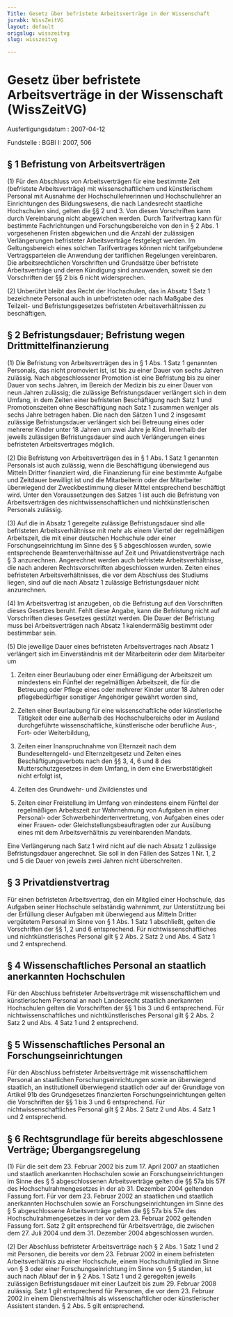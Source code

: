 ```yaml
---
Title: Gesetz über befristete Arbeitsverträge in der Wissenschaft
jurabk: WissZeitVG
layout: default
origslug: wisszeitvg
slug: wisszeitvg

---
```


# Gesetz über befristete Arbeitsverträge in der Wissenschaft (WissZeitVG)

Ausfertigungsdatum
:   2007-04-12

Fundstelle
:   BGBl I: 2007, 506



## § 1 Befristung von Arbeitsverträgen

(1) Für den Abschluss von Arbeitsverträgen für eine bestimmte Zeit
(befristete Arbeitsverträge) mit wissenschaftlichem und künstlerischem
Personal mit Ausnahme der Hochschullehrerinnen und Hochschullehrer an
Einrichtungen des Bildungswesens, die nach Landesrecht staatliche
Hochschulen sind, gelten die §§ 2 und 3. Von diesen Vorschriften kann
durch Vereinbarung nicht abgewichen werden. Durch Tarifvertrag kann
für bestimmte Fachrichtungen und Forschungsbereiche von den in § 2
Abs. 1 vorgesehenen Fristen abgewichen und die Anzahl der zulässigen
Verlängerungen befristeter Arbeitsverträge festgelegt werden. Im
Geltungsbereich eines solchen Tarifvertrages können nicht
tarifgebundene Vertragsparteien die Anwendung der tariflichen
Regelungen vereinbaren. Die arbeitsrechtlichen Vorschriften und
Grundsätze über befristete Arbeitsverträge und deren Kündigung sind
anzuwenden, soweit sie den Vorschriften der §§ 2 bis 6 nicht
widersprechen.

(2) Unberührt bleibt das Recht der Hochschulen, das in Absatz 1 Satz 1
bezeichnete Personal auch in unbefristeten oder nach Maßgabe des
Teilzeit- und Befristungsgesetzes befristeten Arbeitsverhältnissen zu
beschäftigen.


## § 2 Befristungsdauer; Befristung wegen Drittmittelfinanzierung

(1) Die Befristung von Arbeitsverträgen des in § 1 Abs. 1 Satz 1
genannten Personals, das nicht promoviert ist, ist bis zu einer Dauer
von sechs Jahren zulässig. Nach abgeschlossener Promotion ist eine
Befristung bis zu einer Dauer von sechs Jahren, im Bereich der Medizin
bis zu einer Dauer von neun Jahren zulässig; die zulässige
Befristungsdauer verlängert sich in dem Umfang, in dem Zeiten einer
befristeten Beschäftigung nach Satz 1 und Promotionszeiten ohne
Beschäftigung nach Satz 1 zusammen weniger als sechs Jahre betragen
haben. Die nach den Sätzen 1 und 2 insgesamt zulässige
Befristungsdauer verlängert sich bei Betreuung eines oder mehrerer
Kinder unter 18 Jahren um zwei Jahre je Kind. Innerhalb der jeweils
zulässigen Befristungsdauer sind auch Verlängerungen eines befristeten
Arbeitsvertrages möglich.

(2) Die Befristung von Arbeitsverträgen des in § 1 Abs. 1 Satz 1
genannten Personals ist auch zulässig, wenn die Beschäftigung
überwiegend aus Mitteln Dritter finanziert wird, die Finanzierung für
eine bestimmte Aufgabe und Zeitdauer bewilligt ist und die
Mitarbeiterin oder der Mitarbeiter überwiegend der Zweckbestimmung
dieser Mittel entsprechend beschäftigt wird. Unter den Voraussetzungen
des Satzes 1 ist auch die Befristung von Arbeitsverträgen des
nichtwissenschaftlichen und nichtkünstlerischen Personals zulässig.

(3) Auf die in Absatz 1 geregelte zulässige Befristungsdauer sind alle
befristeten Arbeitsverhältnisse mit mehr als einem Viertel der
regelmäßigen Arbeitszeit, die mit einer deutschen Hochschule oder
einer Forschungseinrichtung im Sinne des § 5 abgeschlossen wurden,
sowie entsprechende Beamtenverhältnisse auf Zeit und
Privatdienstverträge nach § 3 anzurechnen. Angerechnet werden auch
befristete Arbeitsverhältnisse, die nach anderen Rechtsvorschriften
abgeschlossen wurden. Zeiten eines befristeten Arbeitsverhältnisses,
die vor dem Abschluss des Studiums liegen, sind auf die nach Absatz 1
zulässige Befristungsdauer nicht anzurechnen.

(4) Im Arbeitsvertrag ist anzugeben, ob die Befristung auf den
Vorschriften dieses Gesetzes beruht. Fehlt diese Angabe, kann die
Befristung nicht auf Vorschriften dieses Gesetzes gestützt werden. Die
Dauer der Befristung muss bei Arbeitsverträgen nach Absatz 1
kalendermäßig bestimmt oder bestimmbar sein.

(5) Die jeweilige Dauer eines befristeten Arbeitsvertrages nach Absatz
1 verlängert sich im Einverständnis mit der Mitarbeiterin oder dem
Mitarbeiter um

1.  Zeiten einer Beurlaubung oder einer Ermäßigung der Arbeitszeit um
    mindestens ein Fünftel der regelmäßigen Arbeitszeit, die für die
    Betreuung oder Pflege eines oder mehrerer Kinder unter 18 Jahren oder
    pflegebedürftiger sonstiger Angehöriger gewährt worden sind,


2.  Zeiten einer Beurlaubung für eine wissenschaftliche oder künstlerische
    Tätigkeit oder eine außerhalb des Hochschulbereichs oder im Ausland
    durchgeführte wissenschaftliche, künstlerische oder berufliche Aus-,
    Fort- oder Weiterbildung,


3.  Zeiten einer Inanspruchnahme von Elternzeit nach dem Bundeselterngeld-
    und Elternzeitgesetz und Zeiten eines Beschäftigungsverbots nach den
    §§ 3, 4, 6 und 8 des Mutterschutzgesetzes in dem Umfang, in dem eine
    Erwerbstätigkeit nicht erfolgt ist,


4.  Zeiten des Grundwehr- und Zivildienstes und


5.  Zeiten einer Freistellung im Umfang von mindestens einem Fünftel der
    regelmäßigen Arbeitszeit zur Wahrnehmung von Aufgaben in einer
    Personal- oder Schwerbehindertenvertretung, von Aufgaben eines oder
    einer Frauen- oder Gleichstellungsbeauftragten oder zur Ausübung eines
    mit dem Arbeitsverhältnis zu vereinbarenden Mandats.



Eine Verlängerung nach Satz 1 wird nicht auf die nach Absatz 1
zulässige Befristungsdauer angerechnet. Sie soll in den Fällen des
Satzes 1 Nr. 1, 2 und 5 die Dauer von jeweils zwei Jahren nicht
überschreiten.


## § 3 Privatdienstvertrag

Für einen befristeten Arbeitsvertrag, den ein Mitglied einer
Hochschule, das Aufgaben seiner Hochschule selbständig wahrnimmt, zur
Unterstützung bei der Erfüllung dieser Aufgaben mit überwiegend aus
Mitteln Dritter vergütetem Personal im Sinne von § 1 Abs. 1 Satz 1
abschließt, gelten die Vorschriften der §§ 1, 2 und 6 entsprechend.
Für nichtwissenschaftliches und nichtkünstlerisches Personal gilt § 2
Abs. 2 Satz 2 und Abs. 4 Satz 1 und 2 entsprechend.


## § 4 Wissenschaftliches Personal an staatlich anerkannten Hochschulen

Für den Abschluss befristeter Arbeitsverträge mit wissenschaftlichem
und künstlerischem Personal an nach Landesrecht staatlich anerkannten
Hochschulen gelten die Vorschriften der §§ 1 bis 3 und 6 entsprechend.
Für nichtwissenschaftliches und nichtkünstlerisches Personal gilt § 2
Abs. 2 Satz 2 und Abs. 4 Satz 1 und 2 entsprechend.


## § 5 Wissenschaftliches Personal an Forschungseinrichtungen

Für den Abschluss befristeter Arbeitsverträge mit wissenschaftlichem
Personal an staatlichen Forschungseinrichtungen sowie an überwiegend
staatlich, an institutionell überwiegend staatlich oder auf der
Grundlage von Artikel 91b des Grundgesetzes finanzierten
Forschungseinrichtungen gelten die Vorschriften der §§ 1 bis 3 und 6
entsprechend. Für nichtwissenschaftliches Personal gilt § 2 Abs. 2
Satz 2 und Abs. 4 Satz 1 und 2 entsprechend.


## § 6 Rechtsgrundlage für bereits abgeschlossene Verträge; Übergangsregelung

(1)  Für die seit dem 23. Februar 2002 bis zum 17. April 2007 an
staatlichen und staatlich anerkannten Hochschulen sowie an
Forschungseinrichtungen im Sinne des § 5 abgeschlossenen
Arbeitsverträge gelten die §§ 57a bis 57f des Hochschulrahmengesetzes
in der ab 31. Dezember 2004 geltenden Fassung fort. Für vor dem 23.
Februar 2002 an staatlichen und staatlich anerkannten Hochschulen
sowie an Forschungseinrichtungen im Sinne des § 5 abgeschlossene
Arbeitsverträge gelten die §§ 57a bis 57e des Hochschulrahmengesetzes
in der vor dem 23. Februar 2002 geltenden Fassung fort. Satz 2 gilt
entsprechend für Arbeitsverträge, die zwischen dem 27. Juli 2004 und
dem 31. Dezember 2004 abgeschlossen wurden.

(2) Der Abschluss befristeter Arbeitsverträge nach § 2 Abs. 1 Satz 1
und 2 mit Personen, die bereits vor dem 23. Februar 2002 in einem
befristeten Arbeitsverhältnis zu einer Hochschule, einem
Hochschulmitglied im Sinne von § 3 oder einer Forschungseinrichtung im
Sinne von § 5 standen, ist auch nach Ablauf der in § 2 Abs. 1 Satz 1
und 2 geregelten jeweils zulässigen Befristungsdauer mit einer
Laufzeit bis zum 29. Februar 2008 zulässig. Satz 1 gilt entsprechend
für Personen, die vor dem 23. Februar 2002 in einem Dienstverhältnis
als wissenschaftlicher oder künstlerischer Assistent standen. § 2 Abs.
5 gilt entsprechend.

